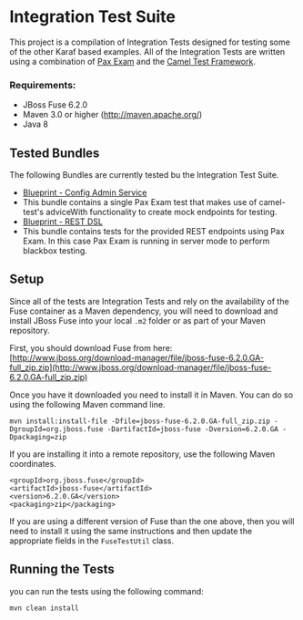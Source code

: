 
Integration Test Suite
====================================

This project is a compilation of Integration Tests designed for testing some of the other Karaf based examples. All of the Integration Tests are written using a combination of [Pax Exam](https://access.redhat.com/documentation/en-US/Red_Hat_JBoss_Fuse/6.2/html/Deploying_into_the_Container/PaxExam.html) and the [Camel Test Framework](http://camel.apache.org/camel-test.html).

### Requirements:
 * JBoss Fuse 6.2.0
 * Maven 3.0 or higher (http://maven.apache.org/)
 * Java 8


Tested Bundles
-----------------------
The following Bundles are currently tested bu the Integration Test Suite.

 * [Blueprint - Config Admin Service](https://github.com/rhtconsulting/fuse-quickstarts/tree/master/karaf/properties)
  * This bundle contains a single Pax Exam test that makes use of camel-test's adviceWith functionality to create mock endpoints for testing.
 * [Blueprint - REST DSL](https://github.com/rhtconsulting/fuse-quickstarts/tree/master/karaf/rest_dsl)
  * This bundle contains tests for the provided REST endpoints using Pax Exam. In this case Pax Exam is running in server mode to perform blackbox testing.

Setup
-----------------------
Since all of the tests are Integration Tests and rely on the availability of the Fuse container as a Maven dependency, you will need to download and install JBoss Fuse into your local `.m2` folder or as part of your Maven repository.

First, you should download Fuse from here: [http://www.jboss.org/download-manager/file/jboss-fuse-6.2.0.GA-full_zip.zip](http://www.jboss.org/download-manager/file/jboss-fuse-6.2.0.GA-full_zip.zip)

Once you have it downloaded you need to install it in Maven. You can do so using the following Maven command line.

	mvn install:install-file -Dfile=jboss-fuse-6.2.0.GA-full_zip.zip -DgroupId=org.jboss.fuse -DartifactId=jboss-fuse -Dversion=6.2.0.GA -Dpackaging=zip

If you are installing it into a remote repository, use the following Maven coordinates.

	<groupId>org.jboss.fuse</groupId>
	<artifactId>jboss-fuse</artifactId>
	<version>6.2.0.GA</version>
	<packaging>zip</packaging> 

If you are using a different version of Fuse than the one above, then you will need to install it using the same instructions and then update the appropriate fields in the `FuseTestUtil` class.

Running the Tests
-----------------------
you can run the tests using the following command:

	mvn clean install

